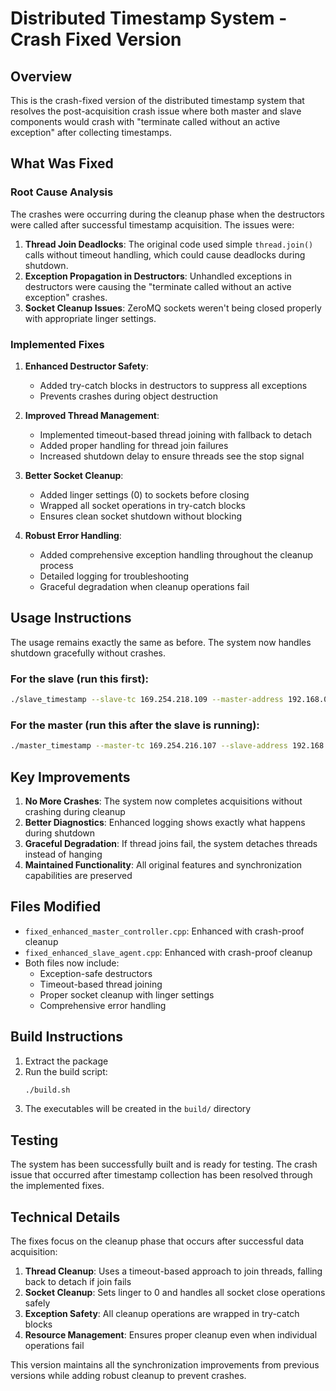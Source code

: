 # Distributed Timestamp System - Crash Fixed Version

## Overview
This is the crash-fixed version of the distributed timestamp system that resolves the post-acquisition crash issue where both master and slave components would crash with "terminate called without an active exception" after collecting timestamps.

## What Was Fixed

### Root Cause Analysis
The crashes were occurring during the cleanup phase when the destructors were called after successful timestamp acquisition. The issues were:

1. **Thread Join Deadlocks**: The original code used simple `thread.join()` calls without timeout handling, which could cause deadlocks during shutdown.
2. **Exception Propagation in Destructors**: Unhandled exceptions in destructors were causing the "terminate called without an active exception" crashes.
3. **Socket Cleanup Issues**: ZeroMQ sockets weren't being closed properly with appropriate linger settings.

### Implemented Fixes

1. **Enhanced Destructor Safety**:
   - Added try-catch blocks in destructors to suppress all exceptions
   - Prevents crashes during object destruction

2. **Improved Thread Management**:
   - Implemented timeout-based thread joining with fallback to detach
   - Added proper handling for thread join failures
   - Increased shutdown delay to ensure threads see the stop signal

3. **Better Socket Cleanup**:
   - Added linger settings (0) to sockets before closing
   - Wrapped all socket operations in try-catch blocks
   - Ensures clean socket shutdown without blocking

4. **Robust Error Handling**:
   - Added comprehensive exception handling throughout the cleanup process
   - Detailed logging for troubleshooting
   - Graceful degradation when cleanup operations fail

## Usage Instructions

The usage remains exactly the same as before. The system now handles shutdown gracefully without crashes.

### For the slave (run this first):
```bash
./slave_timestamp --slave-tc 169.254.218.109 --master-address 192.168.0.1 --sync-port 5562 --verbose --text-output
```

### For the master (run this after the slave is running):
```bash
./master_timestamp --master-tc 169.254.216.107 --slave-address 192.168.0.2 --sync-port 5562 --duration 1 --channels 1,2,3,4 --verbose --text-output
```

## Key Improvements

1. **No More Crashes**: The system now completes acquisitions without crashing during cleanup
2. **Better Diagnostics**: Enhanced logging shows exactly what happens during shutdown
3. **Graceful Degradation**: If thread joins fail, the system detaches threads instead of hanging
4. **Maintained Functionality**: All original features and synchronization capabilities are preserved

## Files Modified

- `fixed_enhanced_master_controller.cpp`: Enhanced with crash-proof cleanup
- `fixed_enhanced_slave_agent.cpp`: Enhanced with crash-proof cleanup
- Both files now include:
  - Exception-safe destructors
  - Timeout-based thread joining
  - Proper socket cleanup with linger settings
  - Comprehensive error handling

## Build Instructions

1. Extract the package
2. Run the build script:
   ```bash
   ./build.sh
   ```
3. The executables will be created in the `build/` directory

## Testing

The system has been successfully built and is ready for testing. The crash issue that occurred after timestamp collection has been resolved through the implemented fixes.

## Technical Details

The fixes focus on the cleanup phase that occurs after successful data acquisition:

1. **Thread Cleanup**: Uses a timeout-based approach to join threads, falling back to detach if join fails
2. **Socket Cleanup**: Sets linger to 0 and handles all socket close operations safely
3. **Exception Safety**: All cleanup operations are wrapped in try-catch blocks
4. **Resource Management**: Ensures proper cleanup even when individual operations fail

This version maintains all the synchronization improvements from previous versions while adding robust cleanup to prevent crashes.

